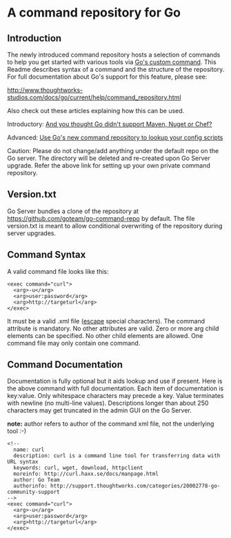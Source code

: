 A command repository for Go
===========================

Introduction
------------
The newly introduced command repository hosts a selection of commands to help you get started
with various tools via [Go's custom command](http://support.thoughtworks.com/entries/22873043-go-s-custom-command).
This Readme describes syntax of a command and the structure of the repository.
For full documentation about Go's support for this feature, please see:

<http://www.thoughtworks-studios.com/docs/go/current/help/command_repository.html>

Also check out these articles explaining how this can be used.

Introductory: [And you thought Go didn't support Maven, Nuget or Chef?](http://www.thoughtworks-studios.com/blog/and-you-thought-go-did-not-support-maven-nuget-chef)

Advanced: [Use Go's new command repository to lookup your config scripts](http://www.thoughtworks-studios.com/blog/use-gos-new-command-repository-lookup-your-config-scripts)

Caution: Please do not change/add anything under the default repo on the Go server.
The directory will be deleted and re-created upon Go Server upgrade. Refer the above
link for setting up your own private command repository.

Version.txt
-----------
Go Server bundles a clone of the repository at <https://github.com/goteam/go-command-repo> by
default. The file version.txt is meant to allow conditional overwriting of the repository during
server upgrades.

Command Syntax
--------------
A valid command file looks like this:

    <exec command="curl">
      <arg>-u</arg>
      <arg>user:password</arg>
      <arg>http://targeturl</arg>
    </exec>

It must be a valid .xml file ([escape](http://en.wikipedia.org/wiki/List_of_XML_and_HTML_character_entity_references#Predefined_entities_in_XML) special characters). The command attribute is mandatory. No other attributes are valid. Zero or more
arg child elements can be specified. No other child elements are allowed. One command file may only
contain one command.

Command Documentation
---------------------
Documentation is fully optional but it aids lookup and use if present. Here is the above command with
full documentation. Each item of documentation is key:value. Only whitespace characters may
precede a key. Value terminates with newline (no multi-line values). Descriptions longer than about 250
characters may get truncated in the admin GUI on the Go Server.

**note:** author refers to author of the command xml file, not the underlying tool :-)

    <!--
      name: curl
      description: curl is a command line tool for transferring data with URL syntax
      keywords: curl, wget, download, httpclient
      moreinfo: http://curl.haxx.se/docs/manpage.html
      author: Go Team
      authorinfo: http://support.thoughtworks.com/categories/20002778-go-community-support
    -->
    <exec command="curl">
      <arg>-u</arg>
      <arg>user:password</arg>
      <arg>http://targeturl</arg>
    </exec>
